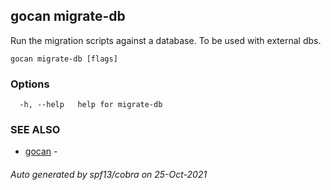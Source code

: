 ## gocan migrate-db

Run the migration scripts against a database. To be used with external dbs.

```
gocan migrate-db [flags]
```

### Options

```
  -h, --help   help for migrate-db
```

### SEE ALSO

* [gocan](gocan.md)	 - 

###### Auto generated by spf13/cobra on 25-Oct-2021

